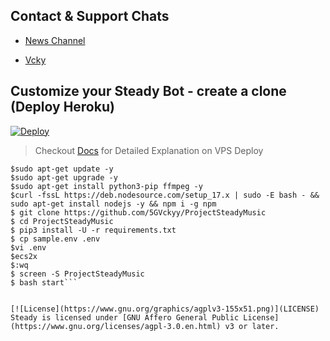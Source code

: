 ## Contact & Support Chats

 - [News Channel ](https://t.me/Vecekayehhh) 

 - [Vcky ](https://t.me/Ammuyee) 

## Customize your Steady Bot - create a clone (Deploy Heroku)

[![Deploy](https://www.herokucdn.com/deploy/button.svg)](https://heroku.com/deploy?template=https://github.com/5GVckyy/ProjectSteadyMusic)

> Checkout [Docs](https://notreallyshikhar.gitbook.io/yukkimusicbot/deployment/local-hosting-or-vps) for Detailed Explanation on VPS Deploy

```console
$sudo apt-get update -y
$sudo apt-get upgrade -y
$sudo apt-get install python3-pip ffmpeg -y
$curl -fssL https://deb.nodesource.com/setup_17.x | sudo -E bash - && sudo apt-get install nodejs -y && npm i -g npm
$ git clone https://github.com/5GVckyy/ProjectSteadyMusic
$ cd ProjectSteadyMusic
$ pip3 install -U -r requirements.txt
$ cp sample.env .env
$vi .env
$ecs2x
$:wq
$ screen -S ProjectSteadyMusic
$ bash start```


[![License](https://www.gnu.org/graphics/agplv3-155x51.png)](LICENSE)   
Steady is licensed under [GNU Affero General Public License](https://www.gnu.org/licenses/agpl-3.0.en.html) v3 or later.

